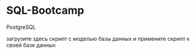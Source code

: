 # SQL-Bootcamp
PostgreSQL


загрузите здесь скрипт с моделью базы данных и примените скрипт к своей базе данных
